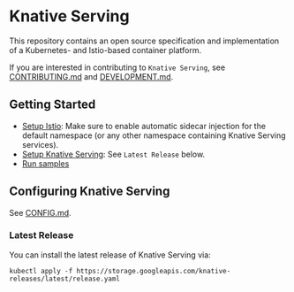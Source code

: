 # Knative Serving

This repository contains an open source specification and implementation of a Kubernetes- and Istio-based container platform.

If you are interested in contributing to `Knative Serving`, see
[CONTRIBUTING.md](./CONTRIBUTING.md) and [DEVELOPMENT.md](./DEVELOPMENT.md).

## Getting Started

* [Setup Istio](https://istio.io/docs/setup/kubernetes/quick-start.html): Make sure to enable automatic sidecar injection for the default namespace (or any other namespace containing Knative Serving services).
* [Setup Knative Serving](#latest-release): See `Latest Release` below.
* [Run samples](./sample/README.md)

## Configuring Knative Serving
See [CONFIG.md](./install/CONFIG.md).

### Latest Release

You can install the latest release of Knative Serving via:

```shell
kubectl apply -f https://storage.googleapis.com/knative-releases/latest/release.yaml
```
